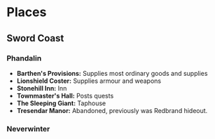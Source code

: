 # Places

## Sword Coast
### Phandalin
- **Barthen's Provisions:** Supplies most ordinary goods and supplies
- **Lionshield Coster:** Supplies armour and weapons
- **Stonehill Inn:** Inn 
- **Townmaster's Hall:** Posts quests
- **The Sleeping Giant:** Taphouse
- **Tresendar Manor:** Abandoned, previously was Redbrand hideout.
### Neverwinter